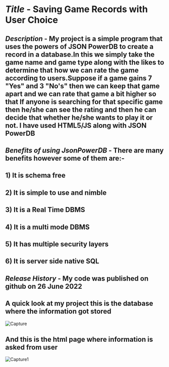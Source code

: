 #                                                                               ***Title*** -  Saving Game Records with User Choice
## ***Description*** - My project is a simple program that uses the powers of JSON PowerDB to create a record in a database.In this we simply take the game name and game type along with the likes to determine that how we can rate the game according to users.Suppose if a game gains 7 "Yes" and 3 "No's" then we can keep that game apart and we can rate that game a bit higher so that If anyone is searching for that specific game then he/she can see the rating and then he can decide that whether he/she wants to play it or not. I have used HTML5/JS along with JSON PowerDB 

## ***Benefits of using JsonPowerDB*** - There are many benefits however some of them are:-
##                                    1) It is schema free
##                                    2) It is simple to use and nimble
##                                    3) It is a Real Time DBMS
##                                    4) It is a multi mode DBMS
##                                    5) It has multiple security layers
##                                    6) It is server side native SQL

## ***Release History*** - My code was published on github on 26 June 2022

## A quick look at my project this is the database where the information got stored


![Capture](https://user-images.githubusercontent.com/107908652/175812379-9b9218c7-42d2-4745-930d-d8d20d9e4e57.PNG)


## And this is the html page where information is asked from user




![Capture1](https://user-images.githubusercontent.com/107908652/175812460-f71e89a9-49bb-4fcd-ac5e-fa7af402209f.PNG)
